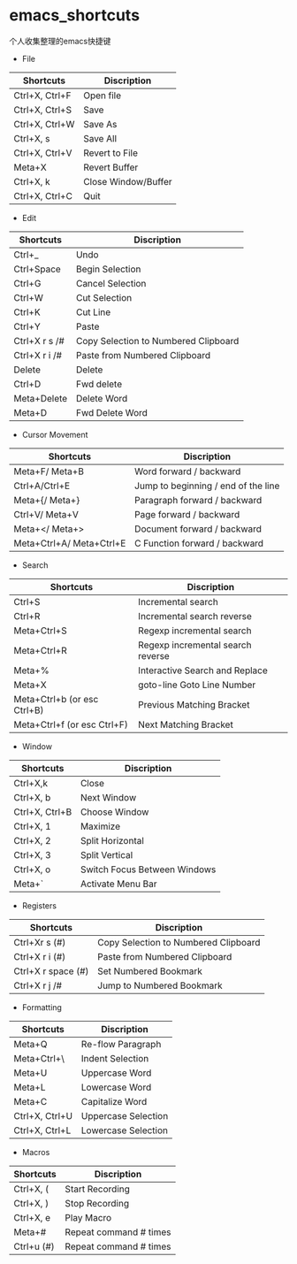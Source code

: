 # emacs_shortcuts
个人收集整理的emacs快捷键

- File

Shortcuts | Discription
--- | ---
Ctrl+X, Ctrl+F |	Open file
Ctrl+X, Ctrl+S |	Save
Ctrl+X, Ctrl+W |	Save As
Ctrl+X, s |	Save All
Ctrl+X, Ctrl+V |	Revert to File
Meta+X |	Revert Buffer
Ctrl+X, k |	Close Window/Buffer
Ctrl+X, Ctrl+C |	Quit

- Edit

Shortcuts | Discription
--- | ---
Ctrl+_ |	Undo
Ctrl+Space |	Begin Selection
Ctrl+G |	Cancel Selection
Ctrl+W |	Cut Selection
Ctrl+K |	Cut Line
Ctrl+Y |	Paste
Ctrl+X r s /# |	Copy Selection to Numbered Clipboard
Ctrl+X r i /# |	Paste from Numbered Clipboard
Delete |	Delete
Ctrl+D |	Fwd delete
Meta+Delete |	Delete Word
Meta+D |	Fwd Delete Word


- Cursor Movement

Shortcuts | Discription
--- | ---
Meta+F/ Meta+B |	Word forward / backward
Ctrl+A/Ctrl+E |	Jump to beginning / end of the line
Meta+{/ Meta+} |	Paragraph forward / backward
Ctrl+V/ Meta+V |	Page forward / backward
Meta+</ Meta+> |	Document forward / backward
Meta+Ctrl+A/ Meta+Ctrl+E |	C Function forward / backward


- Search

Shortcuts | Discription
--- | ---
Ctrl+S |	Incremental search
Ctrl+R |	Incremental search reverse
Meta+Ctrl+S |	Regexp incremental search
Meta+Ctrl+R |	Regexp incremental search reverse
Meta+% |	Interactive Search and Replace
Meta+X | goto-line	Goto Line Number
Meta+Ctrl+b (or esc Ctrl+B) |	Previous Matching Bracket
Meta+Ctrl+f (or esc Ctrl+F) |	Next Matching Bracket


- Window

Shortcuts | Discription
--- | ---
Ctrl+X,k |	Close
Ctrl+X, b |	Next Window
Ctrl+X, Ctrl+B |	Choose Window
Ctrl+X, 1 |	Maximize
Ctrl+X, 2 |	Split Horizontal
Ctrl+X, 3 |	Split Vertical
Ctrl+X, o |	Switch Focus Between Windows
Meta+\`	| Activate Menu Bar


- Registers

Shortcuts | Discription
--- | ---
Ctrl+Xr s (#) |	Copy Selection to Numbered Clipboard
Ctrl+X r i (#) |	Paste from Numbered Clipboard
Ctrl+X r space (#) |	Set Numbered Bookmark
Ctrl+X r j /# |	Jump to Numbered Bookmark


- Formatting

Shortcuts | Discription
--- | ---
Meta+Q |	Re-flow Paragraph
Meta+Ctrl+\ |	Indent Selection
Meta+U |	Uppercase Word
Meta+L |	Lowercase Word
Meta+C |	Capitalize Word
Ctrl+X, Ctrl+U |	Uppercase Selection
Ctrl+X, Ctrl+L |	Lowercase Selection


- Macros

Shortcuts | Discription
--- | ---
Ctrl+X, ( |	Start Recording
Ctrl+X, ) |	Stop Recording
Ctrl+X, e |	Play Macro
Meta+# |	Repeat command # times
Ctrl+u (#) |	Repeat command # times
